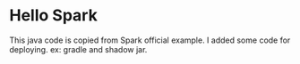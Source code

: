 # Hello Spark

This java code is copied from Spark official example.
I added some code for deploying. ex: gradle and shadow jar.

